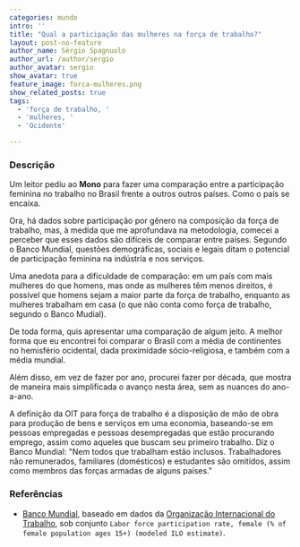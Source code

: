 ```yaml
---
categories: mundo
intro: ''
title: "Qual a participação das mulheres na força de trabalho?"
layout: post-no-feature
author_name: Sérgio Spagnuolo
author_url: /author/sergio
author_avatar: sergio
show_avatar: true
feature_image: forca-mulheres.png
show_related_posts: true
tags:
  - 'força de trabalho, '
  - 'mulheres, '
  - 'Ocidente'

---
```



### Descrição

Um leitor pediu ao **Mono** para fazer uma comparação entre a participação feminina no trabalho no Brasil frente a outros outros países. Como o país se encaixa.

Ora, há dados sobre participação por gênero na composição da força de trabalho, mas, à medida que me aprofundava na metodologia, comecei a perceber que esses dados são difíceis de comparar entre países. Segundo o Banco Mundial, questões demográficas, sociais e legais ditam o potencial de participação feminina na indústria e nos serviços.

Uma anedota para a dificuldade de comparação: em um país com mais mulheres do que homens, mas onde as mulheres têm menos direitos, é possível que homens sejam a maior parte da força de trabalho, enquanto as mulheres trabalham em casa (o que não conta como força de trabalho, segundo o Banco Mudial).

De toda forma, quis apresentar uma comparação de algum jeito. A melhor forma que eu encontrei foi comparar o Brasil com a média de continentes no hemisfério ocidental, dada proximidade sócio-religiosa, e também com a média mundial.

Além disso, em vez de fazer por ano, procurei fazer por década, que mostra de maneira mais simplificada o avanço nesta área, sem as nuances do ano-a-ano.

A definição da OIT para força de trabalho é a disposição de mão de obra para produção de bens e serviços em uma economia, baseando-se em pessoas empregadas e pessoas desempregadas que estão procurando emprego, assim como aqueles que buscam seu primeiro trabalho. Diz o Banco Mundial: "Nem todos que trabalham estão inclusos. Trabalhadores não remunerados, familiares (domésticos) e estudantes são omitidos, assim como membros das forças armadas de alguns países."


### Referências

- [Banco Mundial](http://data.worldbank.org/indicator/SL.TLF.CACT.FE.ZS?locations=BR-1W-ZJ-XU-EU-Z4-ZQ), baseado em dados da [Organização Internacional do Trabalho](http://www.ilo.org/global/lang--en/index.htm), sob conjunto `Labor force participation rate, female (% of female population ages 15+) (modeled ILO estimate)`.
